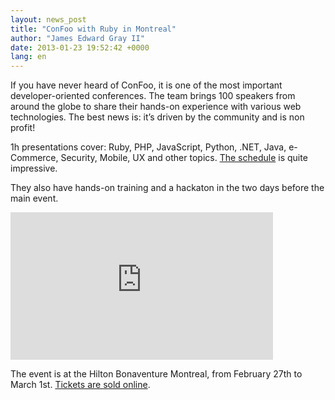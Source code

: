 ```yaml
---
layout: news_post
title: "ConFoo with Ruby in Montreal"
author: "James Edward Gray II"
date: 2013-01-23 19:52:42 +0000
lang: en
---
```


If you have never heard of ConFoo, it is one of the most important
developer-oriented conferences. The team brings 100 speakers from around
the globe to share their hands-on experience with various web
technologies. The best news is: it’s driven by the community and is non
profit!

1h presentations cover: Ruby, PHP, JavaScript, Python, .NET, Java,
e-Commerce, Security, Mobile, UX and other topics. [The schedule][1] is
quite impressive.

They also have hands-on training and a hackaton in the two days before
the main event.

<iframe width="420" height="236" src="http://www.youtube.com/embed/86VcHcaurRQ" frameborder="0" allowfullscreen=""></iframe>

The event is at the Hilton Bonaventure Montreal, from February 27th to
March 1st. [Tickets are sold online][2].



[1]: http://confoo.ca/en/2013/schedule
[2]: http://confoo.ca/en/register
